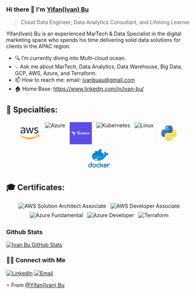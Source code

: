 ### Hi there 👋 I'm [Yifan(Ivan) Bu](https://www.linkedin.com/in/ivan-bu/)
> Cloud Data Engineer, Data Analytics Consultant, and Lifelong Learner




<div>
 <p>
Yifan(Ivan) Bu is an experienced MarTech & Data Specialist in the digital marketing space who spends his time delivering solid data solutions for clients in the APAC region. 
   
- :mag: I’m currently diving into Multi-cloud ocean.
- :bulb: Ask me about MarTech, Data Analytics, Data Warehouse, Big Data, GCP, AWS, Azure, and Terraform.
- 📫 How to reach me: email: ivanbuau@gmail.com
- :house: Home Base: https://www.linkedin.com/in/ivan-bu/

</p>
</div>

## :fork_and_knife: Specialties:
<p align="center">
<img src="https://raw.githubusercontent.com/github/explore/80688e429a7d4ef2fca1e82350fe8e3517d3494d/topics/aws/aws.png" alt="AWS" height="60" style="vertical-align:top; margin:4px">
<img src="https://user-images.githubusercontent.com/31915035/195755030-4e4b91ba-90e7-4e5d-9911-9db98605e746.png" alt="Azure" height="60" style="vertical-align:top; margin:4px">
<img src="https://raw.githubusercontent.com/github/explore/80688e429a7d4ef2fca1e82350fe8e3517d3494d/topics/terraform/terraform.png" alt="Terraform" height="60" style="vertical-align:top; margin:4px">
<img src="https://user-images.githubusercontent.com/31915035/197445292-cda4da33-14f7-4998-be84-96c01f5c39fd.png" alt="Kubernetes" height="60" style="vertical-align:top; margin:4px">
<img src="https://user-images.githubusercontent.com/31915035/197446090-86aade40-54c7-4b38-8447-6c18ff48c580.png" alt="Linux" height="60" style="vertical-align:top; margin:4px">
<img src="https://raw.githubusercontent.com/github/explore/80688e429a7d4ef2fca1e82350fe8e3517d3494d/topics/python/python.png" alt="Python" height="60" style="vertical-align:top; margin:4px">
<img src="https://raw.githubusercontent.com/github/explore/80688e429a7d4ef2fca1e82350fe8e3517d3494d/topics/docker/docker.png" alt="Docker" height="60" style="vertical-align:top; margin:4px">
</p>

## :mortar_board: Certificates:
<p align="center">
<img src="https://user-images.githubusercontent.com/31915035/195757142-cf64f9c0-df40-4f5a-afa6-8087676ea82d.png" alt="AWS Solution Architect Associate" height="60" style="vertical-align:top; margin:4px">
<img src="https://user-images.githubusercontent.com/31915035/195757139-1289adf2-40b8-4a4a-822d-d783128c2157.png" alt="AWS Developer Associate" height="60" style="vertical-align:top; margin:4px">
<img src="https://user-images.githubusercontent.com/31915035/195757132-674cd4cd-b26b-42ab-b937-2dbe337aee71.png" alt="Azure Fundamental" height="60" style="vertical-align:top; margin:4px">
<img src="https://user-images.githubusercontent.com/31915035/195757127-b2f76a9e-0941-432f-8148-834da3e7526b.png" alt="Azure Developer" height="60" style="vertical-align:top; margin:4px">
<img src="https://user-images.githubusercontent.com/31915035/195757144-b52b7767-f970-4830-8e79-3e21fc948154.png" alt="Terraform" height="60" style="vertical-align:top; margin:4px">
</p>

### Github Stats

[![Ivan Bu GitHub Stats](https://github-readme-stats.vercel.app/api?username=yifanbu&show_icons=true&count_private=true)](https://github.com/yifanbu)

<h3> 🤝🏻 Connect with Me </h3>

<p align="left">
<a href="https://www.linkedin.com/in/ivan-bu/" target="_blank"><img alt="LinkedIn" src="https://img.shields.io/badge/LinkedIn-@ivan-blue?style=flat&logo=linkedin"></a>
<a href="mailto:ivanbuau@gmail.com"><img alt="Email" src="https://img.shields.io/badge/Email-ivanbuau@gmail.com-blue?style=flat&logo=gmail"></a>
</p>


⭐️ From [@Yifan(Ivan) Bu](https://github.com/yifanbu)
